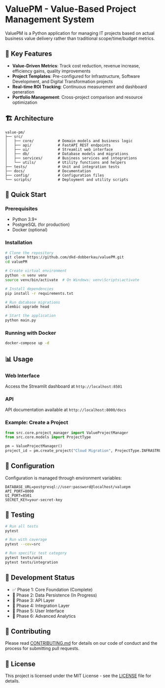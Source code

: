# ValuePM - Value-Based Project Management System

ValuePM is a Python application for managing IT projects based on actual business value delivery rather than traditional scope/time/budget metrics.

## 🎯 Key Features

- **Value-Driven Metrics**: Track cost reduction, revenue increase, efficiency gains, quality improvements
- **Project Templates**: Pre-configured for Infrastructure, Software Development, and Digital Transformation projects
- **Real-time ROI Tracking**: Continuous measurement and dashboard generation
- **Portfolio Management**: Cross-project comparison and resource optimization

## 🏗️ Architecture

```
value-pm/
├── src/
│   ├── core/           # Domain models and business logic
│   ├── api/            # FastAPI REST endpoints
│   ├── ui/             # Streamlit web interface
│   ├── db/             # Database models and migrations
│   ├── services/       # Business services and integrations
│   └── utils/          # Utility functions and helpers
├── tests/              # Unit and integration tests
├── docs/               # Documentation
├── config/             # Configuration files
└── scripts/            # Deployment and utility scripts
```

## 🚀 Quick Start

### Prerequisites

- Python 3.9+
- PostgreSQL (for production)
- Docker (optional)

### Installation

```bash
# Clone the repository
git clone https://github.com/dkd-dobberkau/valuePM.git
cd valuePM

# Create virtual environment
python -m venv venv
source venv/bin/activate  # On Windows: venv\Scripts\activate

# Install dependencies
pip install -r requirements.txt

# Run database migrations
alembic upgrade head

# Start the application
python main.py
```

### Running with Docker

```bash
docker-compose up -d
```

## 📊 Usage

### Web Interface

Access the Streamlit dashboard at `http://localhost:8501`

### API

API documentation available at `http://localhost:8000/docs`

### Example: Create a Project

```python
from src.core.project_manager import ValueProjectManager
from src.core.models import ProjectType

pm = ValueProjectManager()
project_id = pm.create_project("Cloud Migration", ProjectType.INFRASTRUCTURE)
```

## 🔧 Configuration

Configuration is managed through environment variables:

```env
DATABASE_URL=postgresql://user:password@localhost/valuepm
API_PORT=8000
UI_PORT=8501
SECRET_KEY=your-secret-key
```

## 🧪 Testing

```bash
# Run all tests
pytest

# Run with coverage
pytest --cov=src

# Run specific test category
pytest tests/unit
pytest tests/integration
```

## 📝 Development Status

- ✅ Phase 1: Core Foundation (Complete)
- 🚧 Phase 2: Data Persistence (In Progress)
- 📅 Phase 3: API Layer
- 📅 Phase 4: Integration Layer
- 📅 Phase 5: User Interface
- 📅 Phase 6: Advanced Analytics

## 🤝 Contributing

Please read [CONTRIBUTING.md](docs/CONTRIBUTING.md) for details on our code of conduct and the process for submitting pull requests.

## 📄 License

This project is licensed under the MIT License - see the [LICENSE](LICENSE) file for details.